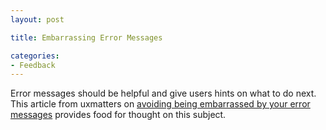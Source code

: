 ```yaml
---
layout: post

title: Embarrassing Error Messages

categories:
- Feedback
---
```


Error messages should be helpful and give users hints on what to do next. This article from uxmatters on [avoiding being embarrassed by your error messages](http://www.uxmatters.com/mt/archives/2010/08/avoid-being-embarrassed-by-your-error-messages.php) provides food for thought on this subject.